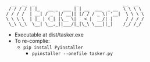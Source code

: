 ````
  __  __  _                _                 __  __
 / / / / | |_   __ _  ___ | | __  ___  _ __  \ \ \ \
/ / / /  | __| / _` |/ __|| |/ / / _ \| '__|  \ \ \ \
\ \ \ \  | |_ | (_| |\__ \|   < |  __/| |     / / / /
 \_\ \_\  \__| \__,_||___/|_|\_\ \___||_|    /_/ /_/

````

* Executable at dist/tasker.exe
* To re-complie:
    * ```pip install Pyinstaller```
	  * ```pyinstaller --onefile tasker.py```
